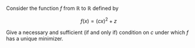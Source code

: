 Consider the function $f$ from $\mathbb{R}$ to $\mathbb{R}$ defined by

$$
f(x) = (c x)^2 + z
$$

Give a necessary and sufficient (if and only if) condition on $c$ under
which $f$ has a unique minimizer.
